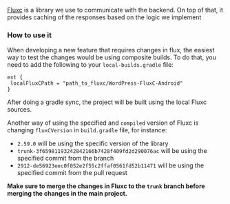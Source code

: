 [Fluxc](https://github.com/wordpress-mobile/WordPress-FluxC-Android) is a library we use to communicate with the backend.
On top of that, it provides caching of the responses based on the logic we implement

### How to use it
When developing a new feature that requires changes in flux, the easiest way to test the changes would be using composite builds.
To do that, you need to add the following to your `local-builds.gradle` file:
```
ext {
 localFluxCPath = "path_to_fluxc/WordPress-FluxC-Android"
}
```

After doing a gradle sync, the project will be built using the local Fluxc sources.

Another way of using the specified and `compiled` version of Fluxc is changing `fluxCVersion` in `build.gradle` file, for instance:
* `2.59.0` will be using the specific version of the library
* `trunk-3f65981193242842166b7428f409fd2d290076ac` will be using the specified commit from the branch
* `2912-de56923eec0f052e2f55c2ffaf0561fd52b11471` will be using the specified commit from the pull request

**Make sure to merge the changes in Fluxc to the `trunk` branch before merging the changes in the main project.**

